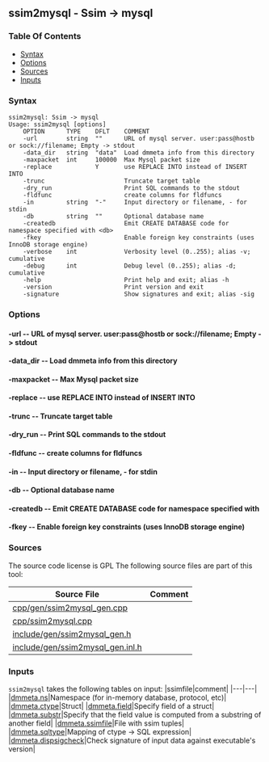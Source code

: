 ## ssim2mysql - Ssim -> mysql


### Table Of Contents
<a href="#table-of-contents"></a>
* [Syntax](#syntax)
* [Options](#options)
* [Sources](#sources)
* [Inputs](#inputs)

### Syntax
<a href="#syntax"></a>
```
ssim2mysql: Ssim -> mysql
Usage: ssim2mysql [options]
    OPTION      TYPE    DFLT    COMMENT
    -url        string  ""      URL of mysql server. user:pass@hostb or sock://filename; Empty -> stdout
    -data_dir   string  "data"  Load dmmeta info from this directory
    -maxpacket  int     100000  Max Mysql packet size
    -replace            Y       use REPLACE INTO instead of INSERT INTO
    -trunc                      Truncate target table
    -dry_run                    Print SQL commands to the stdout
    -fldfunc                    create columns for fldfuncs
    -in         string  "-"     Input directory or filename, - for stdin
    -db         string  ""      Optional database name
    -createdb                   Emit CREATE DATABASE code for namespace specified with <db>
    -fkey                       Enable foreign key constraints (uses InnoDB storage engine)
    -verbose    int             Verbosity level (0..255); alias -v; cumulative
    -debug      int             Debug level (0..255); alias -d; cumulative
    -help                       Print help and exit; alias -h
    -version                    Print version and exit
    -signature                  Show signatures and exit; alias -sig

```

### Options
<a href="#options"></a>

#### -url -- URL of mysql server. user:pass@hostb or sock://filename; Empty -> stdout
<a href="#-url"></a>

#### -data_dir -- Load dmmeta info from this directory
<a href="#-data_dir"></a>

#### -maxpacket -- Max Mysql packet size
<a href="#-maxpacket"></a>

#### -replace -- use REPLACE INTO instead of INSERT INTO
<a href="#-replace"></a>

#### -trunc -- Truncate target table
<a href="#-trunc"></a>

#### -dry_run -- Print SQL commands to the stdout
<a href="#-dry_run"></a>

#### -fldfunc -- create columns for fldfuncs
<a href="#-fldfunc"></a>

#### -in -- Input directory or filename, - for stdin
<a href="#-in"></a>

#### -db -- Optional database name
<a href="#-db"></a>

#### -createdb -- Emit CREATE DATABASE code for namespace specified with <db>
<a href="#-createdb"></a>

#### -fkey -- Enable foreign key constraints (uses InnoDB storage engine)
<a href="#-fkey"></a>

### Sources
<a href="#sources"></a>
The source code license is GPL
The following source files are part of this tool:

|Source File|Comment|
|---|---|
|[cpp/gen/ssim2mysql_gen.cpp](/cpp/gen/ssim2mysql_gen.cpp)||
|[cpp/ssim2mysql.cpp](/cpp/ssim2mysql.cpp)||
|[include/gen/ssim2mysql_gen.h](/include/gen/ssim2mysql_gen.h)||
|[include/gen/ssim2mysql_gen.inl.h](/include/gen/ssim2mysql_gen.inl.h)||

### Inputs
<a href="#inputs"></a>
`ssim2mysql` takes the following tables on input:
|ssimfile|comment|
|---|---|
|[dmmeta.ns](/txt/ssimdb/dmmeta/ns.md)|Namespace (for in-memory database, protocol, etc)|
|[dmmeta.ctype](/txt/ssimdb/dmmeta/ctype.md)|Struct|
|[dmmeta.field](/txt/ssimdb/dmmeta/field.md)|Specify field of a struct|
|[dmmeta.substr](/txt/ssimdb/dmmeta/substr.md)|Specify that the field value is computed from a substring of another field|
|[dmmeta.ssimfile](/txt/ssimdb/dmmeta/ssimfile.md)|File with ssim tuples|
|[dmmeta.sqltype](/txt/ssimdb/dmmeta/sqltype.md)|Mapping of ctype -> SQL expression|
|[dmmeta.dispsigcheck](/txt/ssimdb/dmmeta/dispsigcheck.md)|Check signature of input data against executable's version|

